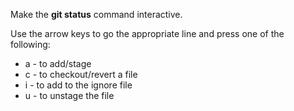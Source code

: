 
Make the __git status__ command interactive.

Use the arrow keys to go the appropriate line and press one of the following:

* a - to add/stage
* c - to checkout/revert a file
* i - to add to the ignore file
* u - to unstage the file
